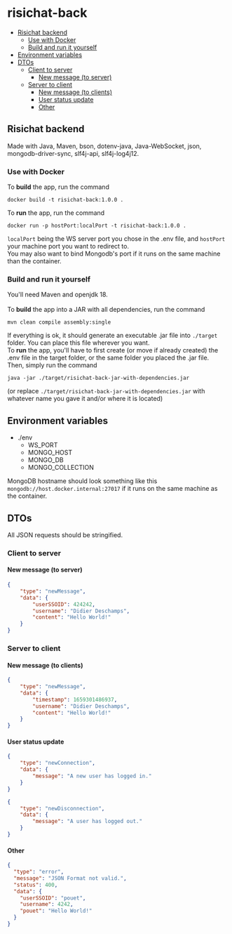 # risichat-back
- [Risichat backend](#risichat-backend)
  - [Use with Docker](#use-with-docker)
  - [Build and run it yourself](#build-and-run-it-yourself)
- [Environment variables](#environment-variables)
- [DTOs](#dtos)
  - [Client to server](#client-to-server)
    - [New message (to server)](#new-message-to-server)
  - [Server to client](#server-to-client)
    - [New message (to clients)](#new-message-to-clients)
    - [User status update](#user-status-update)
    - [Other](#other)

## Risichat backend
Made with Java, Maven, bson, dotenv-java, Java-WebSocket, json, mongodb-driver-sync, slf4j-api, slf4j-log4j12.

### Use with Docker
To **build** the app, run the command
```shell
docker build -t risichat-back:1.0.0 .
```
To **run** the app, run the command
```shell
docker run -p hostPort:localPort -t risichat-back:1.0.0 .
```
``localPort`` being the WS server port you chose in the .env file, and ``hostPort`` your machine port you want to redirect to. <br>
You may also want to bind Mongodb's port if it runs on the same machine than the container.

### Build and run it yourself
You'll need Maven and openjdk 18. <br> <br> 
To **build** the app into a JAR with all dependencies, run the command
```shell
mvn clean compile assembly:single
```
If everything is ok, it should generate an executable .jar file into ``./target`` folder. You can place this file wherever you want.<br>
To **run** the app, you'll have to first create (or move if already created) the .env file in the target folder, or the same folder you placed the .jar file.<br>
Then, simply run the command
```shell
java -jar ./target/risichat-back-jar-with-dependencies.jar
```
(or replace ``./target/risichat-back-jar-with-dependencies.jar`` with whatever name you gave it and/or where it is located)
## Environment variables
- ./env
  - WS_PORT
  - MONGO_HOST
  - MONGO_DB
  - MONGO_COLLECTION

MongoDB hostname should look something like this ``mongodb://host.docker.internal:27017`` if it runs on the same machine as the container.

## DTOs
All JSON requests should be stringified.
### Client to server
#### New message (to server)
```JSON
{
    "type": "newMessage",
    "data": {
        "userSSOID": 424242,
        "username": "Didier Deschamps",
        "content": "Hello World!"
    }
}
```
### Server to client
#### New message (to clients)
```JSON
{
    "type": "newMessage",
    "data": {
        "timestamp": 1659301486937,
        "username": "Didier Deschamps",
        "content": "Hello World!"
    }
}
```
#### User status update
```JSON
{
    "type": "newConnection",
    "data": {
        "message": "A new user has logged in."
    }
}
```
```JSON
{
    "type": "newDisconnection",
    "data": {
        "message": "A user has logged out."
    }
}
```
#### Other
```JSON
{
  "type": "error",
  "message": "JSON Format not valid.",
  "status": 400,
  "data": {
    "userSSOID": "pouet",
    "username": 4242,
    "pouet": "Hello World!"
  }
}
```